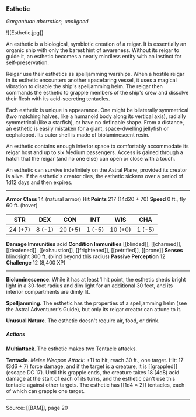 ### Esthetic
_Gargantuan aberration, unaligned_

![[Esthetic.jpg]]

An esthetic is a biological, symbiotic creation of a reigar. It is essentially an organic ship with only the barest hint of awareness. Without its reigar to guide it, an esthetic becomes a nearly mindless entity with an instinct for self-preservation.

Reigar use their esthetics as spelljamming warships. When a hostile reigar in its esthetic encounters another spacefaring vessel, it uses a magical vibration to disable the ship's spelljamming helm. The reigar then commands the esthetic to grapple members of the ship's crew and dissolve their flesh with its acid-secreting tentacles.

Each esthetic is unique in appearance. One might be bilaterally symmetrical (two matching halves, like a humanoid body along its vertical axis), radially symmetrical (like a starfish), or have no definable shape. From a distance, an esthetic is easily mistaken for a giant, space-dwelling jellyfish or cephalopod. Its outer shell is made of bioluminescent resin.

An esthetic contains enough interior space to comfortably accommodate its reigar host and up to six Medium passengers. Access is gained through a hatch that the reigar (and no one else) can open or close with a touch.

An esthetic can survive indefinitely on the Astral Plane, provided its creator is alive. If the esthetic's creator dies, the esthetic sickens over a period of 1d12 days and then expires.




---

**Armor Class** 14 (natural armor)
**Hit Points** 217 (14d20 + 70)
**Speed** 0 ft., fly 60 ft. (hover)

| STR     | DEX     | CON     | INT     | WIS     | CHA     |
|---------|---------|---------|---------|---------|---------|
| 24 (+7) | 8 (-1) | 20 (+5) | 1 (-5) | 10 (+0) | 1 (-5) |

**Damage Immunities** acid
**Condition Immunities** [[blinded]], [[charmed]], [[deafened]], [[exhaustion]], [[frightened]], [[petrified]], [[prone]]
**Senses** blindsight 300 ft. (blind beyond this radius)
**Passive Perception** 12
**Challenge** 12 (8,400 XP)

---

**Bioluminescence**. While it has at least 1 hit point, the esthetic sheds bright light in a 30-foot radius and dim light for an additional 30 feet, and its interior compartments are dimly lit.

**Spelljamming**. The esthetic has the properties of a spelljamming helm (see the Astral Adventurer's Guide), but only its reigar creator can attune to it.

**Unusual Nature**. The esthetic doesn't require air, food, or drink.

##### Actions
**Multiattack**. The esthetic makes two Tentacle attacks.

**Tentacle**. _Melee Weapon Attack:_ +11 to hit, reach 30 ft., one target. Hit: 17 (3d6 + 7) force damage, and if the target is a creature, it is [[grappled]] (escape DC 17). Until this grapple ends, the creature takes 18 (4d8) acid damage at the start of each of its turns, and the esthetic can't use this tentacle against other targets. The esthetic has [[1d4 × 2]] tentacles, each of which can grapple one target.


---

Source: [[BAM]], page 20